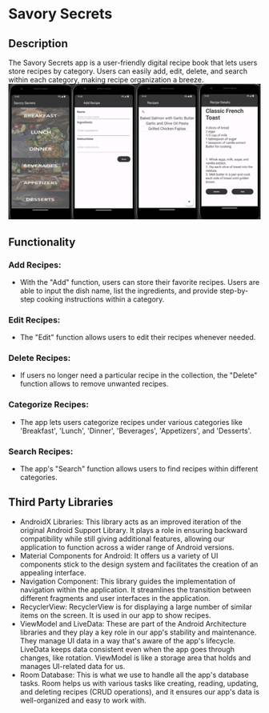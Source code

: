 # Savory Secrets
## Description
The Savory Secrets app is a user-friendly digital recipe book that lets users store recipes by 
category. Users can easily add, edit, delete, and search within each category, making recipe 
organization a breeze.  
![scewwnshot](ss_pics/all.png)
## Functionality
### Add Recipes:
   * With the "Add" function, users can store their favorite recipes. Users are able to 
input the dish name, list the ingredients, and provide step-by-step cooking instructions within a 
category. 
### Edit Recipes:
   * The "Edit" function allows users to edit their recipes whenever needed.  
### Delete Recipes:
   * If users no longer need a particular recipe in the collection, the "Delete" 
function allows to remove unwanted recipes. 
### Categorize Recipes:
   * The app lets users categorize recipes under various categories like 
'Breakfast', 'Lunch', 'Dinner', 'Beverages', 'Appetizers', and 'Desserts'.  
### Search Recipes:
   * The app's "Search" function allows users to find recipes within different 
categories.
## Third Party Libraries 
* AndroidX Libraries: This library acts as an improved iteration of the original Android Support 
Library. It plays a role in ensuring backward compatibility while still giving additional features, 
allowing our application to function across a wider range of Android versions. 
* Material Components for Android: It offers us a variety of UI components stick to the design 
system and facilitates the creation of an appealing interface. 
* Navigation Component: This library guides the implementation of navigation within the 
application. It streamlines the transition between different fragments and user interfaces in the 
application. 
* RecyclerView: RecyclerView is for displaying a large number of similar items on the screen. It is 
used in our app to show recipes.  
* ViewModel and LiveData: These are part of the Android Architecture libraries and they play a 
key role in our app's stability and maintenance. They manage UI data in a way that's aware of 
the app's lifecycle. LiveData keeps data consistent even when the app goes through changes, 
like rotation. ViewModel is like a storage area that holds and manages UI-related data for us. 
* Room Database: This is what we use to handle all the app's database tasks. Room helps us with 
various tasks like creating, reading, updating, and deleting recipes (CRUD operations), and it 
ensures our app's data is well-organized and easy to work with.
